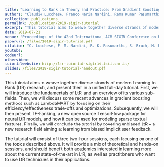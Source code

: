 ```yaml
---
title: "Learning to Rank in Theory and Practice: From Gradient Boosting to Neural Networks and Unbiased Learning"
authors: "Claudio Lucchese, Franco Maria Nardini, Rama Kumar Pasumarthi, Sebastian Bruch, Michael Bendersky, Xuanhui Wang, Harrie Oosterhuis, Rolf Jagerman and Maarten de Rijke"
collection: publications
permalink: /publication/2019-sigir-tutorial
excerpt: "This tutorial aims to weave together diverse strands of modern Learning to Rank (LtR) research, and present them in a unified full-day tutorial."
date: 2019-07-21
venue: 'Proceedings of the 42nd International ACM SIGIR Conference on Research and Development in Information Retrieval (SIGIR ’19)'
paperurl: /files/2019-sigir-tutorial.pdf
citation: "C. Lucchese, F. M. Nardini, R. K. Pasumarthi, S. Bruch, M. Bendersky, X. Wang, H. Oosterhuis, R. Jagerman, M. de Rijke. &quot;Learning to Rank in Theory and Practice: From Gradient Boosting to Neural Networks and Unbiased Learning.&quot; In <i>Proceedings of the 42nd International ACM SIGIR Conference on Research and Development in Information Retrieval</i>. ACM, 2019."
youtube: 
codeurl:
othervideo:
tutorialwebsite: http://ltr-tutorial-sigir19.isti.cnr.it/
slides: /files/2019-sigir-tutorial-handout.pdf
---
```


This tutorial aims to weave together diverse strands of modern Learning to Rank (LtR) research, and present them in a unified full-day tutorial. First, we will introduce the fundamentals of LtR, and an overview of its various sub-fields. Then, we will discuss some recent advances in gradient boosting methods such as LambdaMART by focusing on their efficiency/effectiveness trade-offs and optimizations. Subsequently, we will then present TF-Ranking, a new open source TensorFlow package for neural LtR models, and how it can be used for modeling sparse textual features. Finally, we will conclude the tutorial by covering unbiased LtR – a new research field aiming at learning from biased implicit user feedback.

The tutorial will consist of three two-hour sessions, each focusing on one of the topics described above. It will provide a mix of theoretical and hands-on sessions, and should benefit both academics interested in learning more about the current state-of-the-art in LtR, as well as practitioners who want to use LtR techniques in their applications.